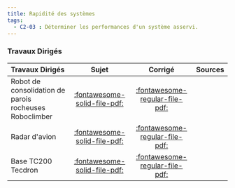 ```yaml
---
title: Rapidité des systèmes 
tags:
  - C2-03 : Déterminer les performances d'un système asservi.
---
```




### Travaux Dirigés 
 
| Travaux Dirigés | Sujet | Corrigé | Sources  | 
| :-------------- | :---: | :-----: | :------: | 
| Robot de consolidation de parois rocheuses Roboclimber | [:fontawesome-solid-file-pdf:](http://xpessoles-cpge.fr/pdf/Cy_02_Ch_02_TD_01_RobotClimber_Sujet.pdf) | [:fontawesome-regular-file-pdf:](http://xpessoles-cpge.fr/pdf/Cy_02_Ch_02_TD_01_RobotClimber_Corrige.pdf) | 
| Radar d'avion | [:fontawesome-solid-file-pdf:](http://xpessoles-cpge.fr/pdf/Cy_02_Ch_02_TD_02_Radar_Sujet.pdf) | [:fontawesome-regular-file-pdf:](http://xpessoles-cpge.fr/pdf/Cy_02_Ch_02_TD_02_Radar_Corrige.pdf) | 
| Base TC200 Tecdron | [:fontawesome-solid-file-pdf:](http://xpessoles-cpge.fr/pdf/Cy_02_Ch_02_TD_03_TC200_Sujet.pdf) | [:fontawesome-regular-file-pdf:](http://xpessoles-cpge.fr/pdf/Cy_02_Ch_02_TD_03_TC200_Corrige.pdf) | 



